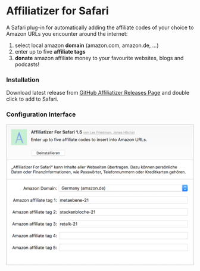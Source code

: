 # Affiliatizer for Safari
A Safari plug-in for automatically adding the affiliate codes of your choice to Amazon URLs you encounter around the internet:

1. select local amazon **domain** (amazon.com, amazon.de, ...)
2. enter up to five **affiliate tags**
3. **donate** amazon affiliate money to your favourite websites, blogs and podcasts!

### Installation 

Download latest release from [GitHub Affiliatizer Releases Page](https://github.com/jonashoechst/Affiliatizer.safariextension/releases/latest) and double click to add to Safari.


### Configuration Interface

![Configuration Screenshot](ressources/screenshot-config.png)
